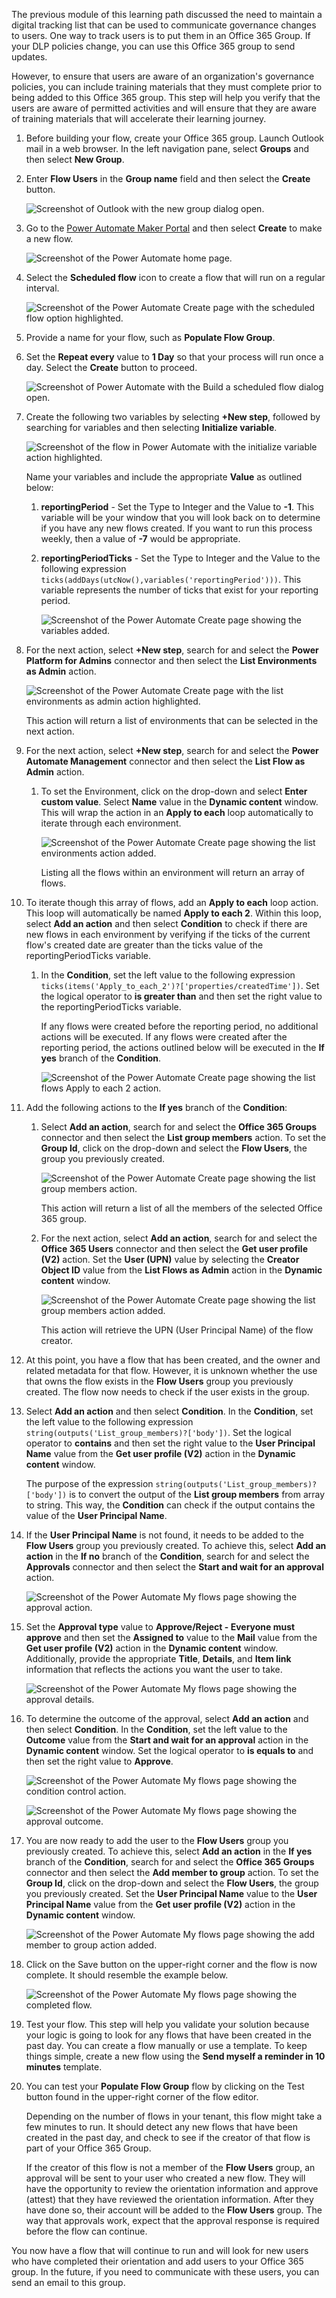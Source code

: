 The previous module of this learning path discussed the need to
maintain a digital tracking list that can be used to communicate governance
changes to users. One way to track users is to put them in an Office 365 Group.
If your DLP policies change, you can use this Office 365 group to send updates.

However, to ensure that users are aware of an organization's governance
policies, you can include training materials that they must complete
prior to being added to this Office 365 group. This step will help you verify that the users are
aware of permitted activities and will ensure that they are aware of training
materials that will accelerate their learning journey.

1. Before building your flow, create your Office 365 group. Launch Outlook mail in a web browser. In the left navigation pane, select **Groups** and then select **New Group**.

1. Enter **Flow Users** in the **Group name** field and then select the **Create** button.

    ![Screenshot of Outlook with the new group dialog open.](../media/18-group.png)

1. Go to the [Power Automate Maker Portal](https://flow.microsoft.com/?azure-portal=true) and then select **Create** to make a new flow.

    ![Screenshot of the Power Automate home page.](../media/25-create.png)

1. Select the **Scheduled flow** icon to create a flow that will run on a regular interval.

    ![Screenshot of the Power Automate Create page with the scheduled flow option highlighted.](../media/26-schedule.png)

1. Provide a name for your flow, such as **Populate Flow Group**.

1. Set the **Repeat every** value to **1 Day** so that your process will run once a day. Select the **Create** button to proceed.

    ![Screenshot of Power Automate with the Build a scheduled flow dialog open.](../media/27-create.png)

1. Create the following two variables by selecting **+New step**, followed by searching for variables and then selecting **Initialize variable**.

    ![Screenshot of the flow in Power Automate with the initialize variable action highlighted.](../media/28-initialize-variable.png)

    Name your variables and include the appropriate **Value** as outlined below:

    1. **reportingPeriod** - Set the Type to Integer and the Value to **-1**. This variable will be your window that you will look back on to determine if you have any new flows created. If you want to run this process weekly, then a value of **-7** would be appropriate.

    1. **reportingPeriodTicks** - Set the Type to Integer and the Value to the following expression ```ticks(addDays(utcNow(),variables('reportingPeriod')))```. This variable represents the number of ticks that exist for your reporting period.

        ![Screenshot of the Power Automate Create page showing the variables added.](../media/19-variables.png)

1. For the next action, select **+New step**, search for and select the **Power Platform for Admins** connector and then select the **List Environments as Admin** action.

    ![Screenshot of the Power Automate Create page with the list environments as admin action highlighted.](../media/29-list-environments.png)

    This action will return a list of environments that can be selected in the next action.

1. For the next action, select **+New step**, search for and select the **Power Automate Management** connector and then select the **List Flow as Admin** action.

    1. To set the Environment, click on the drop-down and select **Enter custom value**. Select **Name** value in the **Dynamic content** window. This will wrap the action in an **Apply to each** loop automatically to iterate through each environment.

        ![Screenshot of the Power Automate Create page showing the list environments action added.](../media/20-list-environments.png)

        Listing all the flows within an environment will return an array of flows.

1. To iterate though this array of flows, add an **Apply to each** loop action. This loop will automatically be named **Apply to each 2**. Within this loop, select **Add an action** and then select **Condition** to check if there are new flows in each environment by verifying if the ticks of the current flow's created date are greater than the ticks value of the reportingPeriodTicks variable.

    1. In the **Condition**, set the left value to the following expression ```ticks(items('Apply_to_each_2')?['properties/createdTime'])```. Set the logical operator to **is greater than** and then set the right value to the reportingPeriodTicks variable.

        If any flows were created before the reporting period, no additional actions will be executed. If any flows were created after the reporting period, the actions outlined below will be executed in the **If yes** branch of the **Condition**.

        ![Screenshot of the Power Automate Create page showing the list flows Apply to each 2 action.](../media/21-list-flows.png)

1. Add the following actions to the **If yes** branch of the **Condition**:

    1. Select **Add an action**, search for and select the **Office 365 Groups** connector and then select the **List group members** action. To set the **Group Id**, click on the drop-down and select the **Flow Users**, the group you previously created.

        ![Screenshot of the Power Automate Create page showing the list group members action.](../media/30-list-group-member.png)

        This action will return a list of all the members of the selected Office 365 group.

    1. For the next action, select **Add an action**, search for and select the **Office 365 Users** connector and then select the **Get user profile (V2)** action. Set the **User (UPN)** value by selecting the **Creator Object ID** value from the **List Flows as Admin** action in the **Dynamic content** window.

        ![Screenshot of the Power Automate Create page showing the list group members action added.](../media/22-list-group.png)

        This action will retrieve the UPN (User Principal Name) of the flow creator.

1. At this point, you have a flow that has been created, and the owner and related metadata for that flow. However, it is unknown whether the use that owns the flow exists in the **Flow Users** group you previously created. The flow now needs to check if the user exists in the group.

1. Select **Add an action** and then select **Condition**. In the **Condition**, set the left value to the following expression ```string(outputs('List_group_members)?['body'])```. Set the logical operator to **contains** and then set the right value to the **User Principal Name** value from the **Get user profile (V2)** action in the **Dynamic content** window.

    The purpose of the expression ```string(outputs('List_group_members)?['body'])``` is to convert the output of the **List group members** from array to string. This way, the **Condition** can check if the output contains the value of the **User Principal Name**.

1. If the **User Principal Name** is not found, it needs to be added to the **Flow Users** group you previously created. To achieve this, select **Add an action** in the **If no** branch of the **Condition**, search for and select the **Approvals** connector and then select the **Start and wait for an approval** action.

    ![Screenshot of the Power Automate My flows page showing the approval action.](../media/25-approval.png)

1. Set the **Approval type** value to **Approve/Reject - Everyone must approve** and then set the **Assigned to** value to the **Mail** value from the **Get user profile (V2)** action in the **Dynamic content** window. Additionally, provide the appropriate **Title**, **Details**, and **Item link** information that reflects the actions you want the user to take.

    ![Screenshot of the Power Automate My flows page showing the approval details.](../media/26-approval-details.png)

1. To determine the outcome of the approval, select **Add an action** and then select **Condition**. In the **Condition**, set the left value to the **Outcome** value from the **Start and wait for an approval** action in the **Dynamic content** window. Set the logical operator to **is equals to** and then set the right value to **Approve**.

    ![Screenshot of the Power Automate My flows page showing the condition control action.](../media/27-condition.png)

    ![Screenshot of the Power Automate My flows page showing the approval outcome.](../media/28-outcome.png)

1. You are now ready to add the user to the **Flow Users** group you previously created. To achieve this, select **Add an action** in the **If yes** branch of the **Condition**, search for and select the **Office 365 Groups** connector and then select the **Add member to group** action. To set the **Group Id**, click on the drop-down and select the **Flow Users**, the group you previously created. Set the **User Principal Name** value to the **User Principal Name** value from the **Get user profile (V2)** action in the **Dynamic content** window.

    ![Screenshot of the Power Automate My flows page showing the add member to group action added.](../media/29-add-member.png)

1. Click on the Save button on the upper-right corner and the flow is now complete. It should resemble the example below.

    ![Screenshot of the Power Automate My flows page showing the completed flow.](../media/24-complete-flow.png)

1. Test your flow. This step will help you validate your solution because your logic is going to look for any flows that have been created in the past day. You can create a flow manually or use a template. To keep things simple, create a new flow using the **Send myself a reminder in 10 minutes** template.

1. You can test your **Populate Flow Group** flow by clicking on the Test button found in the upper-right corner of the flow editor.

   Depending on the number of flows in your tenant, this flow might take a few minutes to run. It should detect any new flows that have been created in the past day, and check to see if the creator of that flow is part of your Office 365 Group.

   If the creator of this flow is not a member of the **Flow Users** group, an approval will be sent to your user who created a new flow. They will have the opportunity to review the orientation information and approve (attest) that they have reviewed the orientation information. After they have done so, their account will be added to the **Flow Users** group. The way that approvals work, expect that the approval response is required before the flow can continue.

You now have a flow that will continue to run and will look for new users who have completed their orientation and add users to your Office 365 group. In the future, if you need to communicate with these users, you can send an email to this group.